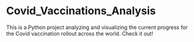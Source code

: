 # Covid_Vaccinations_Analysis
This is a Python project analyzing and visualizing the current progress for the Covid vaccination rollout across the world. Check it out!
